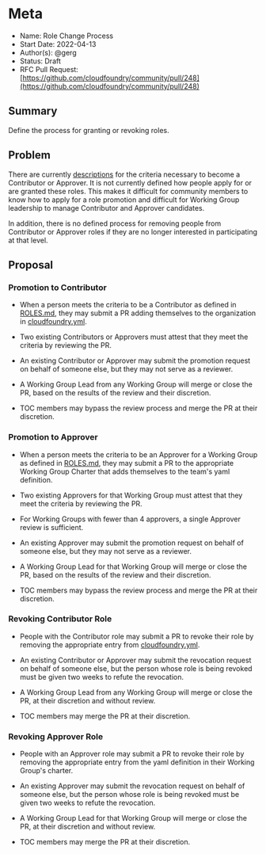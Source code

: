 # Meta
[meta]: #meta
- Name: Role Change Process
- Start Date: 2022-04-13
- Author(s): @gerg
- Status: Draft <!-- Acceptable values: Draft, Approved, On Hold, Superseded -->
- RFC Pull Request:
  [https://github.com/cloudfoundry/community/pull/248](https://github.com/cloudfoundry/community/pull/248)


## Summary

Define the process for granting or revoking roles.

## Problem

There are currently
[descriptions](https://github.com/cloudfoundry/community/blob/main/toc/ROLES.md)
for the criteria necessary to become a Contributor or Approver. It is not
currently defined how people apply for or are granted these roles. This makes it
difficult for community members to know how to apply for a role promotion and
difficult for Working Group leadership to manage Contributor and Approver
candidates.

In addition, there is no defined process for removing people from Contributor or
Approver roles if they are no longer interested in participating at that level.

## Proposal

### Promotion to Contributor

- When a person meets the criteria to be a Contributor as defined in
[ROLES.md](https://github.com/cloudfoundry/community/blob/main/toc/ROLES.md),
they may submit a PR adding themselves to the organization in
[cloudfoundry.yml](https://github.com/cloudfoundry/community/blob/main/org/cloudfoundry.yml).

- Two existing Contributors or Approvers must attest that they meet the criteria
  by reviewing the PR.

- An existing Contributor or Approver may submit the promotion request on behalf of someone else, but they
  may not serve as a reviewer.

- A Working Group Lead from any Working Group will merge or close the PR, based
  on the results of the review and their discretion.

- TOC members may bypass the review process and merge the PR at their
  discretion.

### Promotion to Approver

- When a person meets the criteria to be an Approver for a Working Group as defined in
[ROLES.md](https://github.com/cloudfoundry/community/blob/main/toc/ROLES.md),
they may submit a PR to the appropriate Working Group Charter that adds
themselves to the team's yaml definition.

- Two existing Approvers for that Working Group must attest that they meet the criteria
  by reviewing the PR.

- For Working Groups with fewer than 4 approvers, a single Approver review is
  sufficient.

- An existing Approver may submit the promotion request on behalf of someone else, but they
  may not serve as a reviewer.

- A Working Group Lead for that Working Group will merge or close the PR, based
  on the results of the review and their discretion.

- TOC members may bypass the review process and merge the PR at their
  discretion.

### Revoking Contributor Role

- People with the Contributor role may submit a PR to revoke their role by
  removing the appropriate entry from
  [cloudfoundry.yml](https://github.com/cloudfoundry/community/blob/main/org/cloudfoundry.yml).

- An existing Contributor or Approver may submit the revocation request on
  behalf of someone else, but the person whose role is being revoked must be
  given two weeks to refute the revocation.

- A Working Group Lead from any Working Group will merge or close the PR, at
  their discretion and without review.

- TOC members may merge the PR at their discretion.

### Revoking Approver Role

- People with an Approver role may submit a PR to revoke their role by removing
  the appropriate entry from the yaml definition in their Working Group's charter.

- An existing Approver may submit the revocation request on behalf of someone
  else, but the person whose role is being revoked must be given two weeks to
  refute the revocation.

- A Working Group Lead for that Working Group will merge or close the PR, at
  their discretion and without review.

- TOC members may merge the PR at their discretion.

